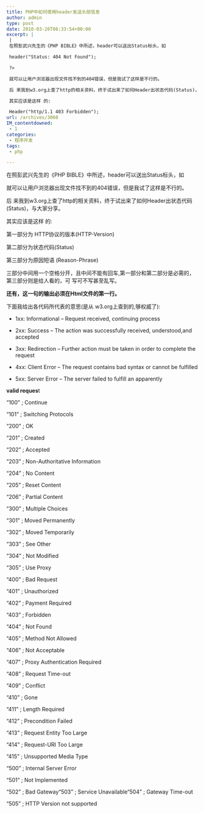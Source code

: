 ```yaml
---
title: PHP中如何使用header发送头部信息
author: admin
type: post
date: 2010-03-26T06:33:54+00:00
excerpt: |
 |
 在照彭武兴先生的《PHP BIBLE》中所述，header可以送出Status标头，如

 header("Status: 404 Not Found");

 ?>

 就可以让用户浏览器出现文件找不到的404错误，但是我试了这样是不行的。

 后 来我到w3.org上查了http的相关资料，终于试出来了如何Header出状态代码(Status)，与大家分享。

 其实应该是这样 的:

 Header("http/1.1 403 Forbidden");
url: /archives/3060
IM_contentdowned:
 - 1
categories:
 - 程序开发
tags:
 - php

---
```

在照彭武兴先生的《PHP BIBLE》中所述，header可以送出Status标头，如

就可以让用户浏览器出现文件找不到的404错误，但是我试了这样是不行的。

后 来我到w3.org上查了http的相关资料，终于试出来了如何Header出状态代码(Status)，与大家分享。

其实应该是这样 的:

第一部分为 HTTP协议的版本(HTTP-Version)

第二部分为状态代码(Status)

第三部分为原因短语 (Reason-Phrase)

三部分中间用一个空格分开，且中间不能有回车,第一部分和第二部分是必需的，第三部分则是给人看的，可 写可不写甚至乱写。

**还有，这一句的输出必须在Html文件的第一行。**

下面我给出各代码所代表的意思(是从 w3.org上查到的,够权威了):

* 1xx: Informational – Request received, continuing process

* 2xx: Success – The action was successfully received, understood,and accepted

* 3xx: Redirection – Further action must be taken in order to complete the request

* 4xx: Client Error – The request contains bad syntax or cannot be fulfilled

* 5xx: Server Error – The server failed to fulfill an apparently

**valid reques**t

“100” ; Continue

“101” ; Switching Protocols

“200” ; OK

“201” ; Created

“202” ; Accepted

“203” ; Non-Authoritative Information

“204” ; No Content

“205” ; Reset Content

“206” ; Partial Content

“300” ; Multiple Choices

“301” ; Moved Permanently

“302” ; Moved Temporarily

“303” ; See Other

“304” ; Not Modified

“305” ; Use Proxy

“400” ; Bad Request

“401” ; Unauthorized

“402” ; Payment Required

“403” ; Forbidden

“404” ; Not Found

“405” ; Method Not Allowed

“406” ; Not Acceptable

“407” ; Proxy Authentication Required

“408” ; Request Time-out

“409” ; Conflict

“410” ; Gone

“411” ; Length Required

“412” ; Precondition Failed

“413” ; Request Entity Too Large

“414” ; Request-URI Too Large

“415” ; Unsupported Media Type

“500” ; Internal Server Error

“501” ; Not Implemented

“502” ; Bad Gateway“503” ; Service Unavailable“504” ; Gateway Time-out

“505” ; HTTP Version not supported